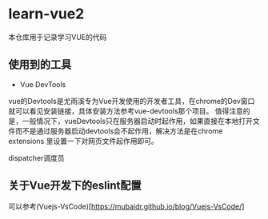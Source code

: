 # learn-vue2
本仓库用于记录学习VUE的代码

## 使用到的工具
- Vue DevTools

vue的Devtools是尤雨溪专为Vue开发使用的开发者工具，在chrome的Dev窗口就可以看见安装链接，具体安装方法参考vue-devtools那个项目。
值得注意的是，一般情况下，vueDevtools只在服务器启动时起作用，如果直接在本地打开文件而不是通过服务器启动devtools会不起作用，解决方法是在chrome extensions 里设置一下对网页文件起作用即可。

dispatcher调度员

## 关于Vue开发下的eslint配置
可以参考(Vuejs-VsCode)[https://mubaidr.github.io/blog/Vuejs-VsCode/]
